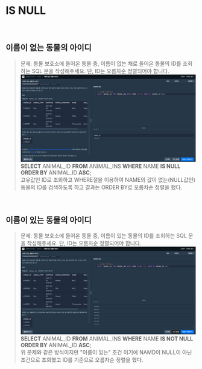 # IS NULL
<br>

## 이름이 없는 동물의 아이디 
>문제: 동물 보호소에 들어온 동물 중, 이름이 없는 채로 들어온 동물의 ID를 조회하는 SQL 문을 작성해주세요. 단, ID는 오름차순 정렬되어야 합니다.  
>![img](./isNull_01.jpg)  
>**SELECT** ANIMAL_ID **FROM** ANIMAL_INS **WHERE** NAME **IS NULL ORDER BY** ANIMAL_ID **ASC**;  
>고유값인 ID로 조회하고 WHERE절을 이용하여 NAME의 값이 없는(NULL값인) 동물의 ID를 검색하도록 하고 결과는 ORDER BY로 오름차순 정렬을 했다.  

<br> 

## 이름이 있는 동물의 아이디  
>문제: 동물 보호소에 들어온 동물 중, 이름이 있는 동물의 ID를 조회하는 SQL 문을 작성해주세요. 단, ID는 오름차순 정렬되어야 합니다.  
>![img](./isNull_02.jpg)  
>**SELECT** ANIMAL_ID **FROM** ANIMAL_INS **WHERE** NAME **IS NOT NULL ORDER BY** ANIMAL_ID **ASC**;  
>위 문제와 같은 방식이지만 "이름이 있는" 조건 이기에 NAMD이 NULL이 아닌 조건으로 조회했고 ID를 기준으로 오름차순 정렬을 했다.
